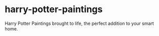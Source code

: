 # harry-potter-paintings
Harry Potter Paintings brought to life, the perfect addition to your smart home.
